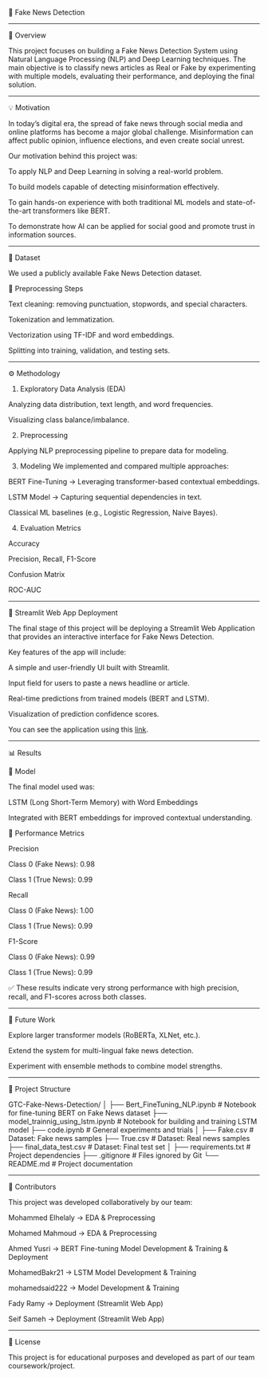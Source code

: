 📰 Fake News Detection

---

📌 Overview

This project focuses on building a Fake News Detection System using Natural Language Processing (NLP) and Deep Learning techniques.
The main objective is to classify news articles as Real or Fake by experimenting with multiple models, evaluating their performance, and deploying the final solution.


---

💡 Motivation

In today’s digital era, the spread of fake news through social media and online platforms has become a major global challenge.
Misinformation can affect public opinion, influence elections, and even create social unrest.

Our motivation behind this project was:

To apply NLP and Deep Learning in solving a real-world problem.

To build models capable of detecting misinformation effectively.

To gain hands-on experience with both traditional ML models and state-of-the-art transformers like BERT.

To demonstrate how AI can be applied for social good and promote trust in information sources.



---

📂 Dataset

We used a publicly available Fake News Detection dataset.

🔧 Preprocessing Steps

Text cleaning: removing punctuation, stopwords, and special characters.

Tokenization and lemmatization.

Vectorization using TF-IDF and word embeddings.

Splitting into training, validation, and testing sets.



---

⚙️ Methodology

1. Exploratory Data Analysis (EDA)

Analyzing data distribution, text length, and word frequencies.

Visualizing class balance/imbalance.



2. Preprocessing

Applying NLP preprocessing pipeline to prepare data for modeling.



3. Modeling
We implemented and compared multiple approaches:

BERT Fine-Tuning → Leveraging transformer-based contextual embeddings.

LSTM Model → Capturing sequential dependencies in text.

Classical ML baselines (e.g., Logistic Regression, Naive Bayes).



4. Evaluation Metrics

Accuracy

Precision, Recall, F1-Score

Confusion Matrix

ROC-AUC





---

🚀 Streamlit Web App Deployment

The final stage of this project will be deploying a Streamlit Web Application that provides an interactive interface for Fake News Detection.

Key features of the app will include:

A simple and user-friendly UI built with Streamlit.

Input field for users to paste a news headline or article.

Real-time predictions from trained models (BERT and LSTM).

Visualization of prediction confidence scores.

You can see the application using this [link](https://finetuning--roberta-base-for-fake-news-classifier-otpwywcmgxyu.streamlit.app/).



---

📊 Results

🧠 Model

The final model used was:

LSTM (Long Short-Term Memory) with Word Embeddings

Integrated with BERT embeddings for improved contextual understanding.


🎯 Performance Metrics

Precision

Class 0 (Fake News): 0.98

Class 1 (True News): 0.99


Recall

Class 0 (Fake News): 1.00

Class 1 (True News): 0.99


F1-Score

Class 0 (Fake News): 0.99

Class 1 (True News): 0.99



✅ These results indicate very strong performance with high precision, recall, and F1-scores across both classes.




---

🔮 Future Work

Explore larger transformer models (RoBERTa, XLNet, etc.).

Extend the system for multi-lingual fake news detection.

Experiment with ensemble methods to combine model strengths.



---

📂 Project Structure

GTC-Fake-News-Detection/
│
├── Bert_FineTuning_NLP.ipynb        # Notebook for fine-tuning BERT on Fake News dataset
├── model_trainnig_using_lstm.ipynb  # Notebook for building and training LSTM model
├── code.ipynb                       # General experiments and trials
│
├── Fake.csv                         # Dataset: Fake news samples
├── True.csv                         # Dataset: Real news samples
├── final_data_test.csv              # Dataset: Final test set
│
├── requirements.txt                 # Project dependencies
├── .gitignore                       # Files ignored by Git
└── README.md                        # Project documentation


---

👥 Contributors

This project was developed collaboratively by our team:

Mohammed Elhelaly → EDA & Preprocessing

Mohamed Mahmoud → EDA &
Preprocessing 

Ahmed Yusri → BERT Fine-tuning Model Development & Training & Deployment

MohamedBakr21 → LSTM Model Development & Training

mohamedsaid222 → Model Development & Training 

Fady Ramy → Deployment 
(Streamlit Web App) 

Seif Sameh → Deployment 
(Streamlit Web App) 



---

📜 License

This project is for educational purposes and developed as part of our team coursework/project.
  

